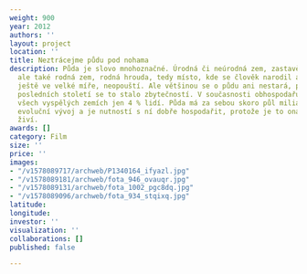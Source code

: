 ```yaml
---
weight: 900
year: 2012
authors: ''
layout: project
location: ''
title: Neztrácejme půdu pod nohama
description: Půda je slovo mnohoznačné. Úrodná či neúrodná zem, zastavěná, zničená,
  ale také rodná zem, rodná hrouda, tedy místo, kde se člověk narodil a kterou, stále
  ještě ve velké míře, neopouští. Ale většinou se o půdu ani nestará, protože během
  posledních století se to stalo zbytečností. V současnosti obhospodařuje půdu ve
  všech vyspělých zemích jen 4 % lidí. Půda má za sebou skoro půl miliardy let trvající
  evoluční vývoj a je nutností s ní dobře hospodařit, protože je to ona, která nás
  živí.
awards: []
category: Film
size: ''
price: ''
images:
- "/v1578089717/archweb/P1340164_ifyazl.jpg"
- "/v1578089181/archweb/fota_946_ovauqr.jpg"
- "/v1578089131/archweb/fota_1002_pgc8dq.jpg"
- "/v1578089096/archweb/fota_934_stqixq.jpg"
latitude: 
longitude: 
investor: ''
visualization: ''
collaborations: []
published: false

---
```

